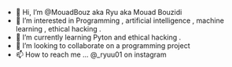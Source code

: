 - 👋 Hi, I’m @MouadBouz aka Ryu aka Mouad Bouzidi 
- 👀 I’m interested in Programming , artificial intelligence , machine learning , ethical hacking .
- 🌱 I’m currently learning Pyton and ethical hacking .
- 💞️ I’m looking to collaborate on a programming project
- 📫 How to reach me ... @_ryuu01 on instagram


<!---
MouadBouz/MouadBouz is a ✨ special ✨ repository because its `README.md` (this file) appears on your GitHub profile.
You can click the Preview link to take a look at your changes.
--->
